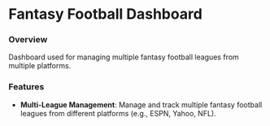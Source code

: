 # Fantasy Football Dashboard

### Overview
Dashboard used for managing multiple fantasy football leagues from multiple platforms.

### Features
- **Multi-League Management**: Manage and track multiple fantasy football leagues from different platforms (e.g., ESPN, Yahoo, NFL).

